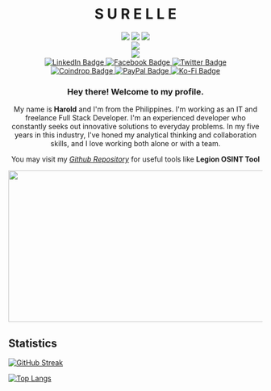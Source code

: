 <div align="center">
	<h1>S U R E L L E</h1>
	<img src="https://img.shields.io/badge/Frontend-Yes-orange">
	<img src="https://img.shields.io/badge/Backend-Yes-lightgreen">
	<img src="https://img.shields.io/badge/Database-Yes-yellow"><br>
	<img src="https://img.shields.io/badge/Artificial Intelligence-Yes-black"><br>
	<img src="https://img.shields.io/badge/Blockchain-Yes-blue"><br>
</div>
<div id="badges" align="center">
    <a href="https://www.linkedin.com/in/harold-eustaquio-b13190237/">
    <img src="https://img.shields.io/badge/LinkedIn-blue?style=for-the-badge&logo=linkedin&logoColor=white" alt="LinkedIn Badge"/>
    </a>
    <a href="#">
     <img src="https://img.shields.io/badge/Facebook-blue?style=for-the-badge&logo=facebook&logoColor=white" alt="Facebook Badge"/>
    </a>
    <a href="https://twitter.com/escolidista1">
     <img src="https://img.shields.io/badge/Twitter-blue?style=for-the-badge&logo=twitter&logoColor=white" alt="Twitter Badge"/>
    </a>
    <br>
    <a href="https://coindrop.to/surelle">
     <img src="https://img.shields.io/badge/Coindrop-orange?style=for-the-badge&logo=coins&logoColor=white" alt="Coindrop Badge"/>
    </a>
    <a href="https://paypal.me/surelleha">
     <img src="https://img.shields.io/badge/PayPal-orange?style=for-the-badge&logo=paypal&logoColor=white" alt="PayPal Badge"/>
    </a>
    <a href="https://ko-fi.com/surelle">
     <img src="https://img.shields.io/badge/KoFi-orange?style=for-the-badge&logo=ko-fi&logoColor=white" alt="Ko-Fi Badge"/>
    </a>
  </div>
  <div align="center">
	  <img src="https://komarev.com/ghpvc/?username=surelle-ha&style=flat-square&color=blue" alt=""/>
	  <h3>Hey there! Welcome to my profile.</h3>
	  <p>My name is <b>Harold</b> and I'm from the Philippines. I'm working as an IT and freelance Full Stack Developer. I'm an experienced developer who constantly seeks out innovative solutions to everyday problems. In my five years in this industry, I've honed my analytical thinking and collaboration skills, and I love working both alone or with a team.</p> 
	  <p>You may visit my <i><a href="https://github.com/surelle-ha/">Github Repository</a></i> for useful tools like <b>Legion OSINT Tool</b></p>
  <img src="https://media.giphy.com/media/L1R1tvI9svkIWwpVYr/giphy.gif" width="600" height="300"/><br>
</div>

## Statistics

[![GitHub Streak](http://github-readme-streak-stats.herokuapp.com?user=surelle-ha&theme=dark&background=000000)](https://git.io/streak-stats)

[![Top Langs](https://github-readme-stats.vercel.app/api/top-langs/?username=surelle-ha&layout=compact&theme=vision-friendly-dark)](https://github.com/surelle-ha/surelle-ha/blob/main/README.md)


